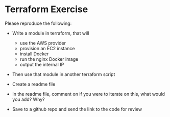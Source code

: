 Terraform Exercise
===

Please reproduce the following:

- Write a module in terraform, that will

    - use the AWS provider
    - provision an EC2 instance
    - install Docker
    - run the nginx Docker image
    - output the internal IP

- Then use that module in another terraform script

- Create a readme file

- In the readme file, comment on if you were to iterate on this, what would you add? Why? 

- Save to a github repo and send the link to the code for review
